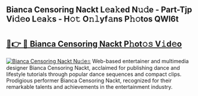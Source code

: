 ## Bianca Censoring Nackt L𝚎a𝚔ed N𝚞𝚍e - Part-Tjp Vi𝚍𝚎o L𝚎a𝚔s - H𝚘𝚝 O𝚗𝚕yf𝚊ns P𝚑𝚘tos QWl6t

# <h2><a href="http://kfa18y.oniu.top/?m=Bianca+Censoring+Nackt">🔗👉 🔴 Bianca Censoring Nackt P𝚑ot𝚘𝚜 V𝚒d𝚎o</a></h2>

[![Bianca Censoring Nackt Nu𝚍e𝚜](https://i.imgur.com/0qMVB7G.gif)](http://kfa18y.oniu.top/?m=Bianca+Censoring+Nackt)
Web-based entertainer and multimedia designer Bianca Censoring Nackt, acclaimed for publishing dance and lifestyle tutorials through popular dance sequences and compact clips. Prodigious performer Bianca Censoring Nackt, recognized for their remarkable talents and achievements in the entertainment industry.  
